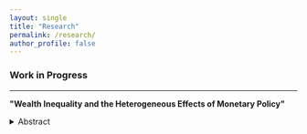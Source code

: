 ```yaml
---
layout: single
title: "Research"
permalink: /research/
author_profile: false
---
```


### Work in Progress
---

**"Wealth Inequality and the Heterogeneous Effects of Monetary Policy"**<br> 
 <details>
  <summary> Abstract </summary>
 
How does the high concentration of wealth shape the transmission of monetary policy to
household consumption? I study this question in a quantitative Heterogeneous Agent New
Keynesian (HANK) model. The model reproduces the distribution of income and wealth in the
United States, and generates empirically realistic consumption responses to stimulus policies. I
find that top wealth groups substantially amplify the interest income channel of monetary policy
and the persistence of the labor income channel. The reason is that households at the top of
the wealth distribution show large responses to monetary policy shocks and have sizable consumption
shares. In the model, wealthy households are more responsive due to differences in
the income composition and consumption-saving behavior across wealth groups. These findings shed new light on the importance of wealth concentration and heterogeneous responses for the aggregate effects of monetary policy.
 
</details>

  <br>
    <br>
      <br>
        <br>
          <br>
            <br>
              <br>
                <br>
                  <br>
                    <br>
